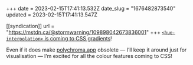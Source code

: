 +++
date = 2023-02-15T17:41:13.532Z
date_slug = "1676482873540"
updated = 2023-02-15T17:41:13.547Z

[[syndication]]
url = "https://mstdn.ca/@stormwarning/109898042673836001"
+++
[`<hue-interpolation>` is coming to CSS gradients](https://nerdy.dev/easy-hsl-rainbow)!

Even if it does make [polychroma.app](https://polychroma.app) obsolete — I’ll keep it around just for visualisation — I’m excited for all the colour features coming to CSS!
